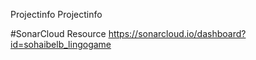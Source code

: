 Projectinfo
Projectinfo

#SonarCloud Resource
https://sonarcloud.io/dashboard?id=sohaibelb_lingogame
